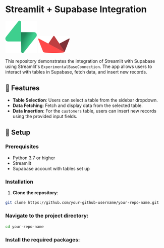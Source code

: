 # Streamlit + Supabase Integration
<img src="./supabase-logo.png" alt="Supabase Logo" width="100"/> <img src="./streamlit-logo.png" alt="Streamlit Logo" width="100"/>

This repository demonstrates the integration of Streamlit with Supabase using Streamlit's `ExperimentalBaseConnection`. The app allows users to interact with tables in Supabase, fetch data, and insert new records.


## 🌟 Features

- **Table Selection**: Users can select a table from the sidebar dropdown.
- **Data Fetching**: Fetch and display data from the selected table.
- **Data Insertion**: For the `customers` table, users can insert new records using the provided input fields.

## 🚀 Setup

### Prerequisites

- Python 3.7 or higher
- Streamlit
- Supabase account with tables set up

### Installation

1. **Clone the repository**:

```bash
git clone https://github.com/your-github-username/your-repo-name.git
```

### Navigate to the project directory:

```bash
cd your-repo-name
```

### Install the required packages:
